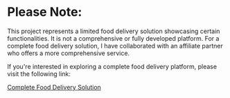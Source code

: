# Please Note:

This project represents a limited food delivery solution showcasing certain functionalities. It is not a comprehensive or fully developed platform. For a complete food delivery solution, I have collaborated with an affiliate partner who offers a more comprehensive service.

If you're interested in exploring a complete food delivery platform, please visit the following link:

[Complete Food Delivery Solution](https://enatega.com/?aff=b0zy1)
